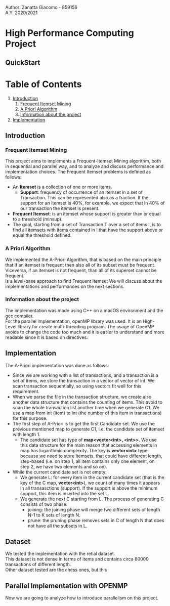 Author: Zanatta Giacomo - 859156  
A.Y. 2020/2021
# High Performance Computing Project
## QuickStart
# Table of Contents
1. [Introduction](#Introduction)
   1. [Frequent Itemset Mining](#frequent-itemset-mining )
   2. [A  Priori Algorithm](#a-priori-algorithm)
   3. [Information about the project](#information-about-the-project)
2. [Implementation](#implementation)


## Introduction
### Frequent Itemset Mining 
This project aims to implements a Frequent-Itemset Mining algorithm, both in sequential and parallel way, and to analyze and discuss performance and implementation choices.
The Frequent Itemset problems is defined as follows:  
 - An **Itemset** is a collection of one or more items.
   - **Support**: frequency of occurrence of an itemset in a set of Transaction. This can be represented also as a fraction. If the support for an itemset is 40%, for example, we expect that in 40% of our transaction the itemset is present.  
 - **Frequent Itemset**: is an itemset whose support is greater than or equal to a threshold (minsup).
 - The goal, starting from a set of Transaction T over a set of items I, is to find all itemsets with items contained in I that have the support above or equal the threshold defined.
### A Priori Algorithm
We implemented the A-Priori Algorithm, that is based on the main principle that if an itemset is frequent then also all of its subset must be frequent. Viceversa, if an itemset is not frequent, than all of its superset cannot be frequent.  
Is a level-base approach to find Frequent Itemset 
We will discuss about the implementations and performances on the next sections.
### Information about the project
The implementation was made using C++ on a macOS environment and the gcc compiler.  
For the parallel implementation, openMP library was used. It is an High-Level library for create multi-threading program. The usage of OpenMP avoids to change the code too much and it is easier to understand and more readable since it is based on directives.

## Implementation
The A-Priori implementation was done as follows:
- Since we are working with a list of transactions, and a transaction is a set of items, we store the transaction in a vector of vector of int. We scan transaction sequentially, so using vectors fit well for this requirement.  
- When we parse the file in the transaction structure, we create also another data structure that contains the counting of items. This avoid to scan the whole transaction list another time when we generate C1. We use a map from int (item) to int (the number of this item in transactions) for this purpose.  
- The first step of A-Priori is to get the first Candidate set. We use the previous mentioned map to generate C1, i.e. the candidate set of itemset with length 1.  
  - The candidate set has type of **map<vector\<int\>, \<int\>\>**. We use this data structure for the main reason that accessing elements in map has logarithmic complexity. The key is **vector\<int\>** type because we need to store itemsets, that could have different length, step-based (i.e. on step 1, all item contains only one element, on step 2, we have two elements and so on).  
- While the current candidate set is not empty:  
  - We generate L: for every item in the current candidate set (that is the key of the C map, **vector\<int\>**), we count of many times it appears in all transasctions (support). If the support is above the minimum support, this item is inserted into the set L.
  - We generate the next C starting from L. The process of generating C consists of two phase:
    - joining: the joining phase will merge two different sets of length N-1 to K sets of length N.
    - prune: the pruning phase removes sets in C of length N that does not have all the subsets in L.

## Dataset
We tested the implementation with the retial dataset.  
This dataset is not dense in terms of items and contains circa 80000 transactions of different length.  
Other dataset tested are the chess ones, but this 
## Parallel Implementation with OPENMP
Now we are going to analyze how to introduce parallelism on this project.  
